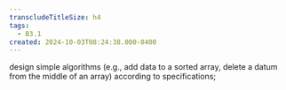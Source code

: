 ```yaml
---
transcludeTitleSize: h4
tags:
  - B3.1
created: 2024-10-03T08:24:38.000-0400
---
```

design simple algorithms (e.g., add data to a sorted array, delete a datum from the middle of an array) according to specifications;